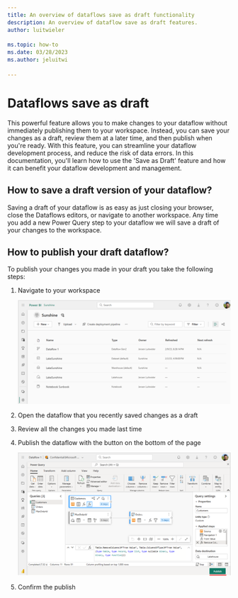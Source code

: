 ```yaml
---
title: An overview of dataflows save as draft functionality
description: An overview of dataflow save as draft features.
author: luitwieler

ms.topic: how-to
ms.date: 03/28/2023
ms.author: jeluitwi

---
```


# Dataflows save as draft

This powerful feature allows you to make changes to your dataflow without immediately publishing them to your workspace. Instead, you can save your changes as a draft, review them at a later time, and then publish when you're ready. With this feature, you can streamline your dataflow development process, and reduce the risk of data errors. In this documentation, you'll learn how to use the 'Save as Draft' feature and how it can benefit your dataflow development and management.

## How to save a draft version of your dataflow?

Saving a draft of your dataflow is as easy as just closing your browser, close the Dataflows editors, or navigate to another workspace. Any time you add a new Power Query step to your dataflow we will save a draft of your changes to the workspace.

## How to publish your draft dataflow?

To publish your changes you made in your draft you take the following steps:

1. Navigate to your workspace

    ![Workspace view](./media/dataflowsgen2-savedraft/workspace-view.png)

1. Open the dataflow that you recently saved changes as a draft
1. Review all the changes you made last time
1. Publish the dataflow with the button on the bottom of the page

    ![Publish Dataflow](./media/dataflowsgen2-savedraft/publish-dataflow.png)

1. Confirm the publish
